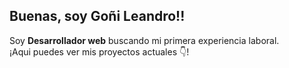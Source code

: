 ## Buenas, soy Goñi Leandro!!

<p>Soy <strong>Desarrollador web</strong> buscando mi primera experiencia laboral.<br />¡Aqui puedes ver mis proyectos actuales 👇!</p>

